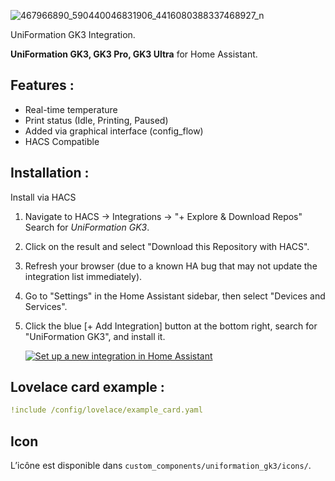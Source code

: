 ![467966890_590440046831906_4416080388337468927_n](https://github.com/user-attachments/assets/647fde77-b7e6-4a36-bfff-32d722e410f7)

UniFormation GK3 Integration.

**UniFormation GK3, GK3 Pro, GK3 Ultra** for Home Assistant.
##
## Features :
- Real-time temperature
- Print status (Idle, Printing, Paused)
- Added via graphical interface (config_flow)
- HACS Compatible

##
## Installation :

Install via HACS

1. Navigate to HACS -> Integrations -> "+ Explore & Download Repos" Search for *UniFormation GK3*.
2. Click on the result and select "Download this Repository with HACS".
3. Refresh your browser (due to a known HA bug that may not update the integration list immediately).
4. Go to "Settings" in the Home Assistant sidebar, then select "Devices and Services".
5. Click the blue [+ Add Integration] button at the bottom right, search for "UniFormation GK3", and install it.  

   [![Set up a new integration in Home Assistant](https://my.home-assistant.io/badges/config_flow_start.svg)](https://github.com/SoFarSoGood86/UniFormation-GK3.git)

##
## Lovelace card example :

```yaml
!include /config/lovelace/example_card.yaml
```
##
## Icon
L’icône est disponible dans `custom_components/uniformation_gk3/icons/`.

